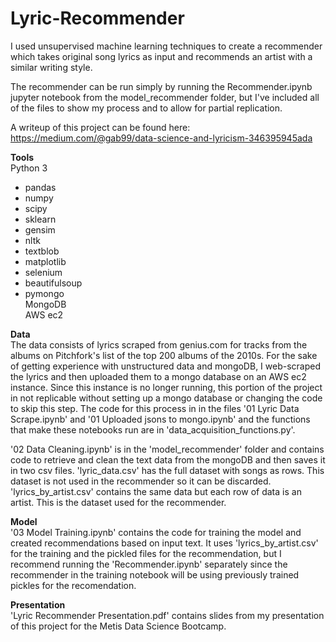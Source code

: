 # Lyric-Recommender
I used unsupervised machine learning techniques to create a recommender which takes original song lyrics as input and recommends an artist with a similar writing style.

The recommender can be run simply by running the Recommender.ipynb jupyter notebook from the model_recommender folder, but I've included all of the files to show my process and to allow for partial replication.

A writeup of this project can be found here: https://medium.com/@gab99/data-science-and-lyricism-346395945ada

**Tools**  
Python 3  
 - pandas  
 - numpy  
 - scipy  
 - sklearn  
 - gensim  
 - nltk  
 - textblob  
 - matplotlib  
 - selenium  
 - beautifulsoup  
 - pymongo  
MongoDB  
AWS ec2  

**Data**  
The data consists of lyrics scraped from genius.com for tracks from the albums on
Pitchfork's list of the top 200 albums of the 2010s. For the sake of getting experience
with unstructured data and mongoDB, I web-scraped the lyrics and then uploaded them to a
mongo database on an AWS ec2 instance. Since this instance is no longer running, this portion
of the project in not replicable without setting up a mongo database or changing the code to skip
this step. The code for this process in in the files '01 Lyric Data Scrape.ipynb' and
'01 Uploaded jsons to mongo.ipynb' and the functions that make these notebooks run are in
'data_acquisition_functions.py'.  

'02 Data Cleaning.ipynb' is in the 'model_recommender' folder and contains code to retrieve and clean
the text data from the mongoDB and then saves it in two csv files. 'lyric_data.csv' has the full dataset with songs as rows. This dataset is not used in the recommender so it can be discarded.
'lyrics_by_artist.csv' contains the same data but each row of data is an artist. This is
the dataset used for the recommender.  

**Model**  
'03 Model Training.ipynb' contains the code for training the model and created recommendations
based on input text. It uses 'lyrics_by_artist.csv' for the training and the pickled files
for the recommendation, but I recommend running the 'Recommender.ipynb' separately since the
recommender in the training notebook will be using previously trained pickles for the recomendation.  

**Presentation**  
'Lyric Recommender Presentation.pdf' contains slides from my presentation of this project for
the Metis Data Science Bootcamp.
